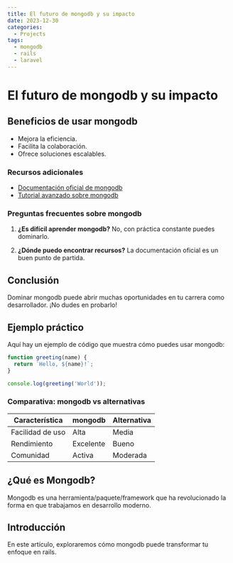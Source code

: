 ```yaml
---
title: El futuro de mongodb y su impacto
date: 2023-12-30
categories: 
  - Projects
tags:
  - mongodb
  - rails
  - laravel
---
```


# El futuro de mongodb y su impacto

## Beneficios de usar mongodb

- Mejora la eficiencia.
- Facilita la colaboración.
- Ofrece soluciones escalables.

### Recursos adicionales

- [Documentación oficial de mongodb](https://example.com)
- [Tutorial avanzado sobre mongodb](https://example.com/tutorial)

### Preguntas frecuentes sobre mongodb

1. **¿Es difícil aprender mongodb?**
   No, con práctica constante puedes dominarlo.

2. **¿Dónde puedo encontrar recursos?**
   La documentación oficial es un buen punto de partida.

## Conclusión

Dominar mongodb puede abrir muchas oportunidades en tu carrera como desarrollador. ¡No dudes en probarlo!

## Ejemplo práctico

Aquí hay un ejemplo de código que muestra cómo puedes usar mongodb:

```javascript
function greeting(name) {
  return `Hello, ${name}!`;
}

console.log(greeting('World'));
```

### Comparativa: mongodb vs alternativas

| Característica | mongodb | Alternativa |
|---------------|-------------|------------|
| Facilidad de uso | Alta | Media |
| Rendimiento | Excelente | Bueno |
| Comunidad | Activa | Moderada |

## ¿Qué es Mongodb?

Mongodb es una herramienta/paquete/framework que ha revolucionado la forma en que trabajamos en desarrollo moderno.

## Introducción

En este artículo, exploraremos cómo mongodb puede transformar tu enfoque en rails.